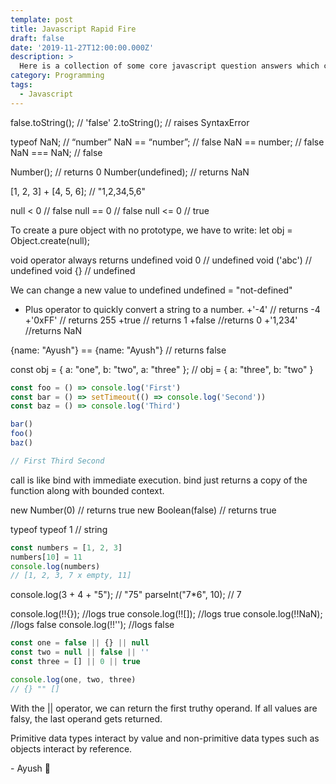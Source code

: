 ```yaml
---
template: post
title: Javascript Rapid Fire
draft: false
date: '2019-11-27T12:00:00.000Z'
description: >
  Here is a collection of some core javascript question answers which can be used a rapid fire round in an interview...
category: Programming
tags:
  - Javascript
---
```


false.toString(); // 'false'
2.toString(); // raises SyntaxError

typeof NaN; // “number”
NaN == “number”; // false
NaN == number; // false
NaN === NaN; // false

Number(); // returns 0
Number(undefined); // returns NaN

[1, 2, 3] + [4, 5, 6]; // "1,2,34,5,6"

null < 0 // false
null == 0 // false
null <= 0 // true

To create a pure object with no prototype, we have to write:
let obj = Object.create(null);

void operator always returns undefined
void 0 // undefined
void ('abc') // undefined
void {} // undefined

We can change a new value to undefined
undefined = "not-defined"

- Plus operator to quickly convert a string to a number.
  +'-4' // returns -4
  +'0xFF' // returns 255
  +true // returns 1
  +false //returns 0
  +'1,234' //returns NaN

{name: "Ayush"} == {name: "Ayush"} // returns false

const obj = { a: "one", b: "two", a: "three" }; // obj = { a: "three", b: "two" }

```js
const foo = () => console.log('First')
const bar = () => setTimeout(() => console.log('Second'))
const baz = () => console.log('Third')

bar()
foo()
baz()

// First Third Second
```

call is like bind with immediate execution.
bind just returns a copy of the function along with bounded context.

new Number(0) // returns true
new Boolean(false) // returns true

typeof typeof 1 // string

```js
const numbers = [1, 2, 3]
numbers[10] = 11
console.log(numbers)
// [1, 2, 3, 7 x empty, 11]
```

console.log(3 + 4 + "5"); // "75"
parseInt("7\*6", 10); // 7

console.log(!!{}); //logs true
console.log(!![]); //logs true
console.log(!!NaN); //logs false
console.log(!!''); //logs false

```js
const one = false || {} || null
const two = null || false || ''
const three = [] || 0 || true

console.log(one, two, three)
// {} "" []
```

With the || operator, we can return the first truthy operand. If all values are falsy, the last operand gets returned.

Primitive data types interact by value and non-primitive data types such as objects interact by reference.

\- Ayush 🙂
